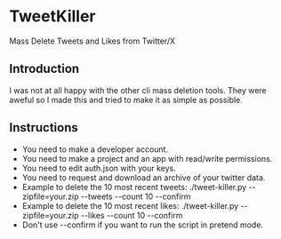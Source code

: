 # TweetKiller
Mass Delete Tweets and Likes from Twitter/X

## Introduction
I was not at all happy with the other cli mass deletion tools. They were aweful so I made this and tried to make it as simple as possible.

## Instructions
- You need to make a developer account.
- You need to make a project and an app with read/write permissions.
- You need to edit auth.json with your keys.
- You need to request and download an archive of your twitter data.
- Example to delete the 10 most recent tweets: ./tweet-killer.py --zipfile=your.zip --tweets --count 10 --confirm
- Example to delete the 10 most recent likes: ./tweet-killer.py --zipfile=your.zip --likes --count 10 --confirm
- Don't use --confirm if you want to run the script in pretend mode.

